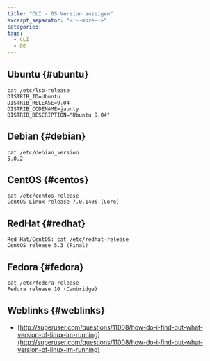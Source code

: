 ```yaml
---
title: "CLI - OS Version anzeigen"
excerpt_separator: "<!--more-->"
categories:
tags:
  - CLI
  - DE
---
```



## Ubuntu {#ubuntu}

```
cat /etc/lsb-release
DISTRIB_ID=Ubuntu
DISTRIB_RELEASE=9.04
DISTRIB_CODENAME=jaunty
DISTRIB_DESCRIPTION="Ubuntu 9.04"
```

## Debian {#debian}

```
cat /etc/debian_version
5.0.2
```

## CentOS {#centos}

```
cat /etc/centos-release
CentOS Linux release 7.0.1406 (Core)
```

## RedHat {#redhat}

```
Red Hat/CentOS: cat /etc/redhat-release
CentOS release 5.3 (Final)
```

## Fedora {#fedora}

```
cat /etc/fedora-release
Fedora release 10 (Cambridge)
```

## Weblinks {#weblinks}

* [http://superuser.com/questions/11008/how-do-i-find-out-what-version-of-linux-im-running](http://superuser.com/questions/11008/how-do-i-find-out-what-version-of-linux-im-running)



